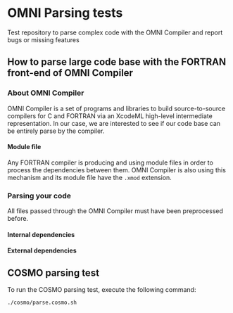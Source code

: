 # OMNI Parsing tests
Test repository to parse complex code with the OMNI Compiler and report bugs or
missing features

## How to parse large code base with the FORTRAN front-end of OMNI Compiler

### About OMNI Compiler
OMNI Compiler is a set of programs and libraries to build source-to-source
compilers for C and FORTRAN via an XcodeML high-level intermediate
representation. In our case, we are interested to see if our code base can be
entirely parse by the compiler.

#### Module file
Any FORTRAN compiler is producing and using module files in order to process
the dependencies between them. OMNI Compiler is also using this mechanism and
its module file have the `.xmod` extension.

### Parsing your code
All files passed through the OMNI Compiler must have been preprocessed before.

#### Internal dependencies

#### External dependencies



## COSMO parsing test
To run the COSMO parsing test, execute the following command:

```bash
./cosmo/parse.cosmo.sh
```
